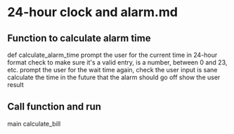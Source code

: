 # 24-hour clock and alarm.md

## Function to calculate alarm time

def calculate_alarm_time
    prompt the user for the current time in 24-hour format
    check to make sure it's a valid entry, is a number, between 0 and 23, etc.
    prompt the user for the wait time
    again, check the user input is sane
    calculate the time in the future that the alarm should go off
    show the user result

## Call function and run

main
    calculate_bill
